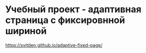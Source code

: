 # Учебный проект - адаптивная страница с фиксировнной шириной 

https://svitden.github.io/adaptive-fixed-page/

